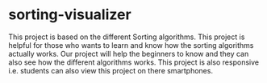# sorting-visualizer
This project is based on the different Sorting algorithms. This project is helpful for those who wants to learn and know how the sorting algorithms actually works. Our project will help the beginners to know and they can also see how the different algorithms works. This project is also responsive i.e. students can also view this project on there smartphones. 
